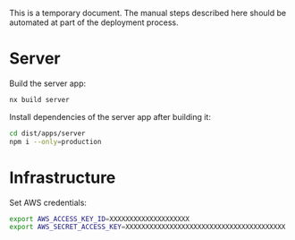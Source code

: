 This is a temporary document. The manual steps described here should be automated at part of the deployment process.

# Server

Build the server app:
```bash
nx build server
```

Install dependencies of the server app after building it:
```bash
cd dist/apps/server
npm i --only=production
```

# Infrastructure

Set AWS credentials:

```bash
export AWS_ACCESS_KEY_ID=XXXXXXXXXXXXXXXXXXXX
export AWS_SECRET_ACCESS_KEY=XXXXXXXXXXXXXXXXXXXXXXXXXXXXXXXXXXXXXXXX
```

